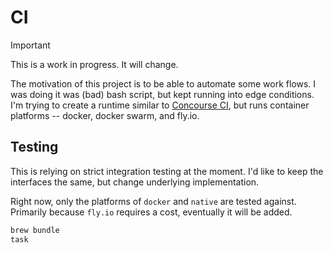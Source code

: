 # CI

<!-- deno-fmt-ignore-start -->
> [!IMPORTANT]
> This is a work in progress. It will change.
<!-- deno-fmt-ignore-end -->

The motivation of this project is to be able to automate some work flows. I was
doing it was (bad) bash script, but kept running into edge conditions. I'm
trying to create a runtime similar to [Concourse CI](https://concourse-ci.org/),
but runs container platforms -- docker, docker swarm, and fly.io.

## Testing

This is relying on strict integration testing at the moment.
I'd like to keep the interfaces the same, but change underlying implementation.

Right now, only the platforms of `docker` and `native` are tested against.
Primarily because `fly.io` requires a cost, eventually it will be added.

```bash
brew bundle
task
```